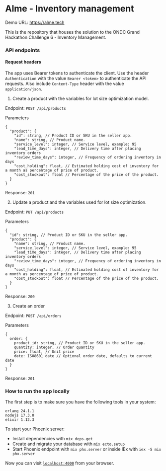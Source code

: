 # Alme - Inventory management

Demo URL: https://alme.tech

This is the repository that houses the solution to the ONDC Grand Hackathon
Challenge 6 - Inventory Management.

### API endpoints

#### Request headers

The app uses Bearer tokens to authenticate the client.
Use the header `Authentication` with the value `Bearer <token>` to authenticate
the API requests. Also include `Content-Type` header with the value `application/json`.

1. Create a product with the variables for lot size optimization model.

Endpoint: `POST /api/products`

Parameters
```
{
  "product": {
    "id": string, // Product ID or SKU in the seller app.
    "name": string, // Product name.
    "service_level": integer, // Service level, example: 95
    "lead_time_days": integer, // Delivery time after placing inventory orders
    "review_time_days": integer, // Frequency of ordering inventory in days
    "cost_holding": float, // Estimated holding cost of inventory for a month as percentage of price of product.
    "cost_stockout": float // Percentage of the price of the product.
  }
}
```

Response: `201`

2. Update a product and the variables used for lot size optimization.

Endpoint: `PUT /api/products`

Parameters
```
{
  "id": string, // Product ID or SKU in the seller app.
  "product": {
    "name": string, // Product name.
    "service_level": integer, // Service level, example: 95
    "lead_time_days": integer, // Delivery time after placing inventory orders
    "review_time_days": integer, // Frequency of ordering inventory in days
    "cost_holding": float, // Estimated holding cost of inventory for a month as percentage of price of product.
    "cost_stockout": float // Percentage of the price of the product.
  }
}
```

Response: `200`

3. Create an order

Endpoint: `POST /api/orders`

Parameters
```
{
  order: {
    product_id: string, // Product ID or SKU in the seller app.
    quantity: integer, // Order quantity
    price: float, // Unit price
    date: ISO8601 date // Optional order date, defaults to current date
  }
}
```

Response: `201`


### How to run the app locally

The first step is to make sure you have the following tools in your system:

```
erlang 24.1.1
nodejs 17.3.0
elixir 1.12.3

```

To start your Phoenix server:

  * Install dependencies with `mix deps.get`
  * Create and migrate your database with `mix ecto.setup`
  * Start Phoenix endpoint with `mix phx.server` or inside IEx with `iex -S mix phx.server`

Now you can visit [`localhost:4000`](http://localhost:4000) from your browser.
